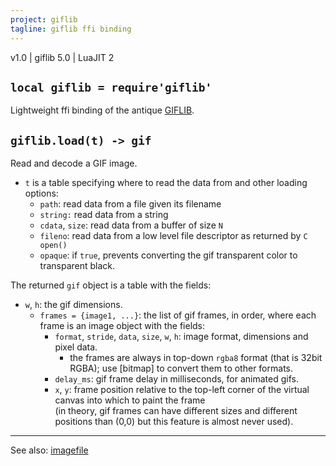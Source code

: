 ```yaml
---
project: giflib
tagline: giflib ffi binding
---
```


v1.0 | giflib 5.0 | LuaJIT 2

## `local giflib = require'giflib'`

Lightweight ffi binding of the antique [GIFLIB][giflib lib].

## `giflib.load(t) -> gif`

Read and decode a GIF image.

  * `t` is a table specifying where to read the data from and other loading options:
    * `path`: read data from a file given its filename
    * `string:` read data from a string
    * `cdata`, `size`: read data from a buffer of size `N`
    * `fileno`: read data from a low level file descriptor as returned by `C open()`
    * `opaque`: if `true`, prevents converting the gif transparent color to transparent black.

The returned `gif` object is a table with the fields:

* `w`, `h`: the gif dimensions.
  * `frames = {image1, ...}`: the list of gif frames, in order, where each frame is an image object with the fields:
    * `format`, `stride`, `data`, `size`, `w`, `h`: image format, dimensions and pixel data.
      * the frames are always in top-down `rgba8` format (that is 32bit RGBA); use [bitmap] to convert them to other formats.
    * `delay_ms`: gif frame delay in milliseconds, for animated gifs.
    * `x`, `y`: frame position relative to the top-left corner of the virtual canvas into which to paint the frame \
	   (in theory, gif frames can have different sizes and different positions than (0,0)
		but this feature is almost never used).

----
See also: [imagefile](imagefile.html)

[giflib lib]: http://sourceforge.net/projects/giflib/

